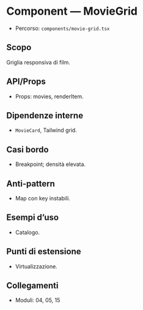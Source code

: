# Component — MovieGrid

- Percorso: `components/movie-grid.tsx`

## Scopo
Griglia responsiva di film.

## API/Props
- Props: movies, renderItem.

## Dipendenze interne
- `MovieCard`, Tailwind grid.

## Casi bordo
- Breakpoint; densità elevata.

## Anti-pattern
- Map con key instabili.

## Esempi d’uso
- Catalogo.

## Punti di estensione
- Virtualizzazione.

## Collegamenti
- Moduli: 04, 05, 15